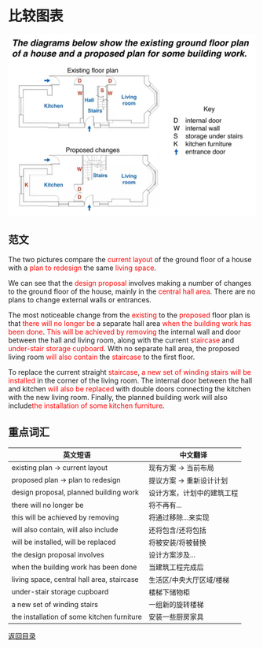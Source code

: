 # 比较图表

![比较图表](./index.png)

## 范文

The two pictures compare the <span style="color:red">current layout</span> of the ground floor of a house with a <span style="color:red">plan to redesign</span> the same <span style="color:red">living space</span>.

<!-- 一个变化，一个没有变化 -->

We can see that the <span style="color:red">design proposal</span> involves making a number of changes to the ground floor of the house, mainly in the <span style="color:red">central hall area</span>. There are no plans to change external walls or entrances.

<!-- 选取一半作比较 -->

The most noticeable change from the <span style="color:red">existing</span> to the <span style="color:red">proposed</span> floor plan is that <span style="color:red">there will no longer be</span> a separate hall area <span style="color:red">when the building work has been done</span>. <span style="color:red">This will be achieved by removing</span> the internal wall and door between the hall and living room, along with the current <span style="color:red">staircase</span> and <span style="color:red">under-stair storage cupboard</span>. With no separate hall area, the proposed living room <span style="color:red">will also contain</span> the <span style="color:red">staircase</span> to the first floor.

To replace the current straight <span style="color:red">staircase</span>, <span style="color:red">a new set of winding stairs</span> <span style="color:red">will be installed</span> in the corner of the living room. The internal door between the hall and kitchen <span style="color:red">will also be replaced</span> with double doors connecting the kitchen with the new living room. Finally, the planned building work will also include<span style="color:red">the installation of some kitchen furniture</span>.

## 重点词汇

| 英文短语                                   | 中文翻译                   |
| ------------------------------------------ | -------------------------- |
| existing plan → current layout             | 现有方案 → 当前布局        |
| proposed plan → plan to redesign           | 提议方案 → 重新设计计划    |
| design proposal, planned building work     | 设计方案，计划中的建筑工程 |
| there will no longer be                    | 将不再有...                |
| this will be achieved by removing          | 将通过移除...来实现        |
| will also contain, will also include       | 还将包含/还将包括          |
| will be installed, will be replaced        | 将被安装/将被替换          |
| the design proposal involves               | 设计方案涉及...            |
| when the building work has been done       | 当建筑工程完成后           |
| living space, central hall area, staircase | 生活区/中央大厅区域/楼梯   |
| under-stair storage cupboard               | 楼梯下储物柜               |
| a new set of winding stairs                | 一组新的旋转楼梯           |
| the installation of some kitchen furniture | 安装一些厨房家具           |

[返回目录](../README.md)
